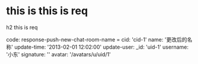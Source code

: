 # this is this is req

h2 this is req

code:
    response-push-new-chat-room-name =
  cid: 'cid-1'
  name: '更改后的名称'
  update-time: '2013-02-01 12:02:00'
  update-user: 
    _id: 'uid-1'
    username: '小东'
    signature: ''
    avatar: '/avatars/u/uid/1'


